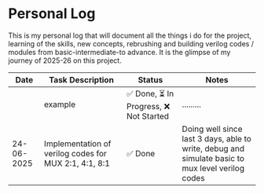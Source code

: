 # Personal Log

This is my personal log that will document all the things i do for the project, learning of the skills, new concepts, rebrushing and building verilog codes / modules from basic-intermediate-to advance. It is the glimpse of my journey of 2025-26 on this project.
<br>

| Date             | Task Description               | Status     | Notes                       |
|-----------------|---------------------------------|------------|-----------------------------|
|  | example   | ✅ Done, ⏳ In Progress, ❌ Not Started     | ......... |
| 24-06-2025  | Implementation of  verilog codes for MUX 2:1, 4:1, 8:1 | ✅ Done| Doing well since last 3 days, able to write, debug and simulate basic to mux level verilog codes |
